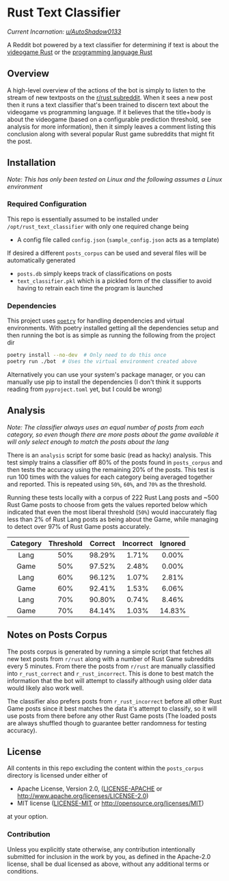 # Rust Text Classifier

_Current Incarnation:
[u/AutoShadow0133](https://www.reddit.com/user/AutoShadow0133/)_

A Reddit bot powered by a text classifier for determining if text is about the
[videogame Rust](https://rust.facepunch.com) or the
[programming language Rust](https://www.rust-lang.org)

## Overview

A high-level overview of the actions of the bot is simply to listen to the
stream of new textposts on the
[r/rust subreddit](https://www.reddit.com/r/rust/). When it sees a new post
then it runs a text classifier that's been trained to discern text about the
videogame vs programming language. If it believes that the title+body is about
the videogame (based on a configurable prediction threshold, see analysis for
more information), then it simply leaves a comment listing this conclusion
along with several popular Rust game subreddits that might fit the post.

## Installation

_Note: This has only been tested on Linux and the following assumes a Linux
environment_

### Required Configuration

This repo is essentially assumed to be installed under
`/opt/rust_text_classifier` with only one required change being

- A config file called `config.json` (`sample_config.json` acts as a template)

If desired a different `posts_corpus` can be used and several files will be
automatically generated

- `posts.db` simply keeps track of classifications on posts
- `text_classifier.pkl` which is a pickled form of the classifier to avoid having to retrain each time the program is launched

### Dependencies

This project uses [`poetry`](https://github.com/python-poetry/poetry) for
handling dependencies and virtual environments. With poetry installed getting
all the dependencies setup and then running the bot is as simple as running the
following from the project dir

```bash
poetry install --no-dev  # Only need to do this once
poetry run ./bot  # Uses the virtual environment created above
```

Alternatively you can use your system's package manager, or you can manually
use pip to install the dependencies (I don't think it supports reading from
`pyproject.toml` yet, but I could be wrong)

## Analysis

_Note: The classifier always uses an equal number of posts from each category,
so even though there are more posts about the game available it will only
select enough to match the posts about the lang_

There is an `analysis` script for some basic (read as hacky) analysis. This
test simply trains a classifier off 80% of the posts found in `posts_corpus`
and then tests the accuracy using the remaining 20% of the posts. This test is
run 100 times with the values for each category being averaged together and
reported. This is repeated using `50%`, `60%`, and `70%` as the threshold.

Running these tests locally with a corpus of 222 Rust Lang posts and ~500 Rust
Game posts to choose from gets the values reported below which indicated that
even the most liberal threshold (`50%`) would inaccurately flag less than 2% of
Rust Lang posts as being about the Game, while managing to detect over 97% of
Rust Game posts accurately.

| Category | Threshold | Correct | Incorrect | Ignored |
| :---: | :---: | :---: | :---: | :---: |
| Lang | 50% | 98.29% | 1.71% | 0.00% |
| Game | 50% | 97.52% | 2.48% | 0.00% |
| Lang | 60% | 96.12% | 1.07% | 2.81% |
| Game | 60% | 92.41% | 1.53% | 6.06% |
| Lang | 70% | 90.80% | 0.74% | 8.46% |
| Game | 70% | 84.14% | 1.03% | 14.83% |

## Notes on Posts Corpus

The posts corpus is generated by running a simple script that fetches all new
text posts from `r/rust` along with a number of Rust Game subreddits every 5
minutes. From there the posts from `r/rust` are manually classified into
`r_rust_correct` and `r_rust_incorrect`. This is done to best match the
information that the bot will attempt to classify although using older data
would likely also work well.

The classifier also prefers posts from `r_rust_incorrect` before all other Rust
Game posts since it best matches the data it's attempt to classify, so it will
use posts from there before any other Rust Game posts (The loaded posts are
always shuffled though to guarantee better randomness for testing accuracy).

## License

All contents in this repo excluding the content within the `posts_corpus`
directory is licensed under either of

 - Apache License, Version 2.0, ([LICENSE-APACHE](LICENSE-APACHE) or http://www.apache.org/licenses/LICENSE-2.0)
 - MIT license ([LICENSE-MIT](LICENSE-MIT) or http://opensource.org/licenses/MIT)

at your option.

### Contribution

Unless you explicitly state otherwise, any contribution intentionally submitted
for inclusion in the work by you, as defined in the Apache-2.0 license, shall
be dual licensed as above, without any additional terms or conditions.
